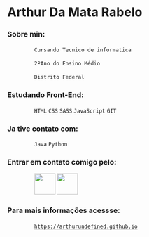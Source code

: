 # Arthur Da Mata Rabelo

### Sobre min:

⠀⠀⠀⠀⠀⠀<code>Cursando Tecnico de informatica</code>

⠀⠀⠀⠀⠀⠀<code>2ºAno do Ensino Médio</code>

⠀⠀⠀⠀⠀⠀<code>Distrito Federal</code>

### Estudando Front-End: 

⠀⠀⠀⠀⠀⠀`HTML` `CSS` `SASS` `JavaScript` `GIT`


### Ja tive contato com: 

⠀⠀⠀⠀⠀⠀`Java` `Python`

### Entrar em contato comigo pelo:

⠀⠀⠀⠀⠀⠀<code><a href="https://www.linkedin.com/in/arthur-rabelo-5663871b6/"><img width="48px" src="https://img.icons8.com/wired/64/000000/linkedin--v1.png" /></a></code> <code><a href="https://api.whatsapp.com/send?phone=5561995022477"><img width="48px" src="https://img.icons8.com/wired/64/000000/whatsapp.png" /></a></code>

### Para mais informações acessse: 

⠀⠀⠀⠀⠀⠀<code>https://arthurundefined.github.io</code>
